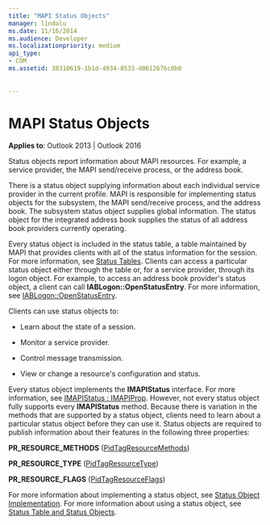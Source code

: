 ```yaml
---
title: "MAPI Status Objects"
manager: lindalu
ms.date: 11/16/2014
ms.audience: Developer
ms.localizationpriority: medium
api_type:
- COM
ms.assetid: 38310619-1b1d-4934-8533-d0612676c0b0
 
 
---
```


# MAPI Status Objects

  
  
**Applies to**: Outlook 2013 | Outlook 2016 
  
Status objects report information about MAPI resources. For example, a service provider, the MAPI send/receive process, or the address book.
  
There is a status object supplying information about each individual service provider in the current profile. MAPI is responsible for implementing status objects for the subsystem, the MAPI send/receive process, and the address book. The subsystem status object supplies global information. The status object for the integrated address book supplies the status of all address book providers currently operating.
  
Every status object is included in the status table, a table maintained by MAPI that provides clients with all of the status information for the session. For more information, see [Status Tables](status-tables.md). Clients can access a particular status object either through the table or, for a service provider, through its logon object. For example, to access an address book provider's status object, a client can call **IABLogon::OpenStatusEntry**. For more information, see [IABLogon::OpenStatusEntry](iablogon-openstatusentry.md).
  
Clients can use status objects to:
  
- Learn about the state of a session.
    
- Monitor a service provider.
    
- Control message transmission.
    
- View or change a resource's configuration and status.
    
Every status object implements the **IMAPIStatus** interface. For more information, see [IMAPIStatus : IMAPIProp](imapistatusimapiprop.md). However, not every status object fully supports every **IMAPIStatus** method. Because there is variation in the methods that are supported by a status object, clients need to learn about a particular status object before they can use it. Status objects are required to publish information about their features in the following three properties: 
  
 **PR_RESOURCE_METHODS** ([PidTagResourceMethods](pidtagresourcemethods-canonical-property.md)) 
  
 **PR_RESOURCE_TYPE** ([PidTagResourceType](pidtagresourcetype-canonical-property.md)) 
  
 **PR_RESOURCE_FLAGS** ([PidTagResourceFlags](pidtagresourceflags-canonical-property.md)) 
  
For more information about implementing a status object, see [Status Object Implementation](status-object-implementation.md). For more information about using a status object, see [Status Table and Status Objects](status-table-and-status-objects.md).
  

